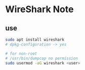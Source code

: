 WireShark Note
==============

use
---

``` sh
sudo apt install wireshark
# dpkg-configuration -> yes

# for non-root
# /usr/bin/dumpcap no permission
sudo usermod -aG wireshark <user>
```
